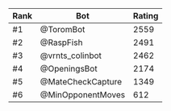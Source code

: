 Rank|Bot|Rating
---|---|---
#1|@ToromBot|2559
#2|@RaspFish|2491
#3|@vrnts_colinbot|2462
#4|@OpeningsBot|2174
#5|@MateCheckCapture|1349
#6|@MinOpponentMoves|612
